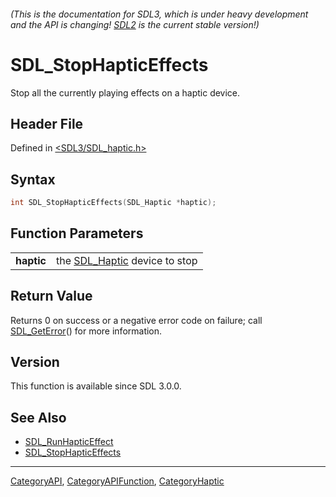 ###### (This is the documentation for SDL3, which is under heavy development and the API is changing! [SDL2](https://wiki.libsdl.org/SDL2/) is the current stable version!)
# SDL_StopHapticEffects

Stop all the currently playing effects on a haptic device.

## Header File

Defined in [<SDL3/SDL_haptic.h>](https://github.com/libsdl-org/SDL/blob/main/include/SDL3/SDL_haptic.h)

## Syntax

```c
int SDL_StopHapticEffects(SDL_Haptic *haptic);

```

## Function Parameters

|                |                                             |
| -------------- | ------------------------------------------- |
| **haptic**     | the [SDL_Haptic](SDL_Haptic) device to stop |

## Return Value

Returns 0 on success or a negative error code on failure; call
[SDL_GetError](SDL_GetError)() for more information.

## Version

This function is available since SDL 3.0.0.

## See Also

- [SDL_RunHapticEffect](SDL_RunHapticEffect)
- [SDL_StopHapticEffects](SDL_StopHapticEffects)

----
[CategoryAPI](CategoryAPI), [CategoryAPIFunction](CategoryAPIFunction), [CategoryHaptic](CategoryHaptic)

